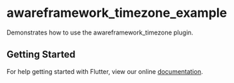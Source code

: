 # awareframework_timezone_example

Demonstrates how to use the awareframework_timezone plugin.

## Getting Started

For help getting started with Flutter, view our online
[documentation](https://flutter.io/).
